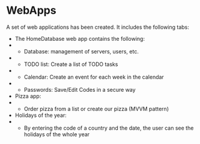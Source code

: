 # WebApps
A set of web applications has been created. It includes the following tabs:
* The HomeDatabase web app contains the following:
* * Database: management of servers, users, etc.
* * TODO list: Create a list of TODO tasks
* * Calendar: Create an event for each week in the calendar
* * Passwords: Save/Edit Codes in a secure way
* Pizza app:
* * Order pizza from a list or create our pizza (MVVM pattern)
* Holidays of the year:
* * By entering the code of a country and the date, the user can see the holidays of the whole year
